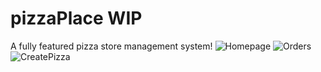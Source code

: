 # pizzaPlace WIP
A fully featured pizza store management system!
![Homepage](https://i.ibb.co/9gPB84Q/Annotation-2020-08-07-121307.png)
![Orders](https://i.ibb.co/hXL5N8Q/image.png)
![CreatePizza](https://i.ibb.co/RBC5XTm/image.png)
